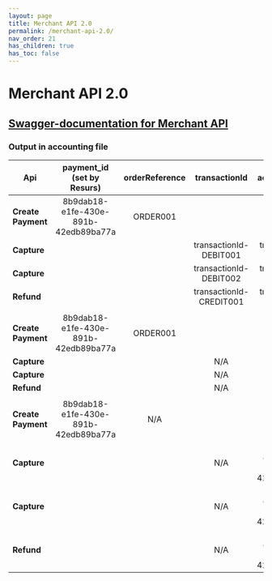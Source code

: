 ```yaml
---
layout: page
title: Merchant API 2.0
permalink: /merchant-api-2.0/
nav_order: 21
has_children: true
has_toc: false
---
```



# Merchant API 2.0 

## [Swagger-documentation for Merchant API](https://merchant-api.resurs.com/)

### Output in accounting file

| Api                |      payment_id (set by Resurs)      | orderReference |      transactionId       |           accounting file            |
|--------------------|:------------------------------------:|:--------------:|:------------------------:|:------------------------------------:|
| **Create Payment** | 8b9dab18-e1fe-430e-891b-42edb89ba77a |    ORDER001    |                          |                                      |
| **Capture**        |                                      |                |  transactionId-DEBIT001  |        transactionId-DEBIT001        |
| **Capture**        |                                      |                |  transactionId-DEBIT002  |        transactionId-DEBIT002        |
| **Refund**         |                                      |                |  transactionId-CREDIT001 |       transactionId-CREDIT001        |
|                    |                                      |                |                          |                                      |
| **Create Payment** | 8b9dab18-e1fe-430e-891b-42edb89ba77a |    ORDER001    |                          |                                      |
| **Capture**        |                                      |                |           N/A            |               ORDER001               |
| **Capture**        |                                      |                |           N/A            |               ORDER001               |
| **Refund**         |                                      |                |           N/A            |               ORDER001               |
|                    |                                      |                |                          |                                      |
| **Create Payment** | 8b9dab18-e1fe-430e-891b-42edb89ba77a |      N/A       |                          |                                      |
| **Capture**        |                                      |                |           N/A            | 8b9dab18-e1fe-430e-891b-42edb89ba77a |
| **Capture**        |                                      |                |           N/A            | 8b9dab18-e1fe-430e-891b-42edb89ba77a |
| **Refund**         |                                      |                |           N/A            | 8b9dab18-e1fe-430e-891b-42edb89ba77a |

